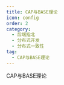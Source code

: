```yaml
---
title: CAP与BASE理论
icon: config
order: 2
category:
  - 后端指北
  - 分布式开发
  - 分布式一致性
tag:
  - CAP与BASE理论
---
```


CAP与BASE理论
